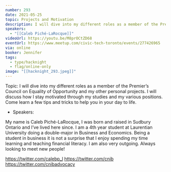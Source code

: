 ```yaml
---
number: 293
date: 2021-05-25
topic: Projects and Motivation
description: I will dive into my different roles as a member of the Premier’s Council on Equality of Opportunity and my other personal projects. I will discuss how I stay motivated through my studies and my various positions. Come learn a few tips and tricks to help you in your day to life.
speakers:
  - "[[Caleb Piché-LaRocque]]"
videoUrl: https://youtu.be/M8prOCtZD68
eventUrl: https://www.meetup.com/civic-tech-toronto/events/277426965
via: online
booker: Jennifer
tags:
  - type/hacknight
  - flag/online-only
image: "[[hacknight_293.jpeg]]"
---
```


Topic:
I will dive into my different roles as a member of the Premier’s Council on Equality of Opportunity and my other personal projects. I will discuss how I stay motivated through my studies and my various positions. Come learn a few tips and tricks to help you in your day to life.

+ Speakers:

My name is Caleb Piché-LaRocque, I was born and raised in Sudbury Ontario and I’ve lived here since. I am a 4th year student at Laurentian University doing a double-major in Business and Economics. Being a student in business it is not a surprise that I enjoy spending my time learning and teaching financial literacy. I am also very outgoing. Always looking to meet new people!

https://twitter.com/calebp_l
https://twitter.com/cnib
https://twitter.com/cnibadvocacy
